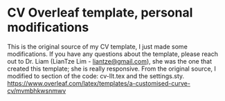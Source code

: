 # CV Overleaf template, personal modifications

This is the original source of my CV template, I just made some modifications. If you have any questions about the template, please reach out to Dr. Liam (LianTze Lim - liantze@gmail.com), she was the one that created this template; she is really responsive.
From the original source, I modified to section of the code: cv-llt.tex and the settings.sty.
  https://www.overleaf.com/latex/templates/a-customised-curve-cv/mvmbhkwsnmwv

